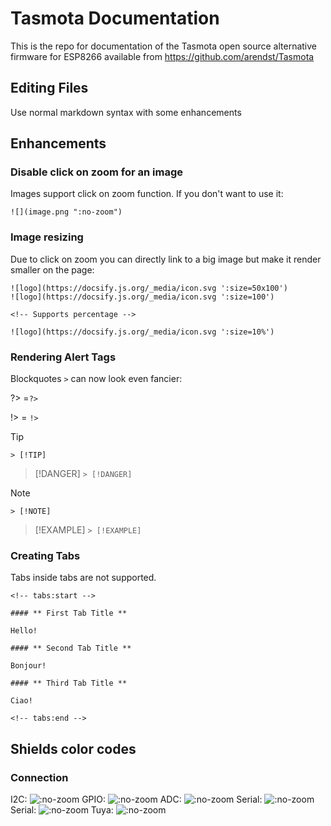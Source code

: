 # Tasmota Documentation
This is the repo for documentation of the Tasmota open source alternative firmware for ESP8266 available from https://github.com/arendst/Tasmota 

## Editing Files

Use normal markdown syntax with some enhancements

## Enhancements


### Disable click on zoom for an image
Images support click on zoom function. If you don't want to use it:
```
![](image.png ":no-zoom")
```
### Image resizing
Due to click on zoom you can directly link to a big image but make it render smaller on the page:

```
![logo](https://docsify.js.org/_media/icon.svg ':size=50x100')
![logo](https://docsify.js.org/_media/icon.svg ':size=100')

<!-- Supports percentage -->

![logo](https://docsify.js.org/_media/icon.svg ':size=10%')
```

### Rendering Alert Tags

Blockquotes `>` can now look even fancier:

?> =`?>`

!> = `!>`

> [!TIP]
> `> [!TIP]`

> [!DANGER]
> `> [!DANGER]`

> [!NOTE]
> `> [!NOTE]`

> [!EXAMPLE]
> `> [!EXAMPLE]`

### Creating Tabs
Tabs inside tabs are not supported.

```
<!-- tabs:start -->

#### ** First Tab Title **

Hello!

#### ** Second Tab Title **

Bonjour!

#### ** Third Tab Title **

Ciao!

<!-- tabs:end -->
```

## Shields color codes
### Connection

I2C:
![](https://img.shields.io/static/v1?label=sensor&message=i2c&color=blue ":no-zoom")
GPIO:
 ![](https://img.shields.io/static/v1?label=controller&message=gpio&color=purple ":no-zoom")
ADC:
 ![](https://img.shields.io/static/v1?label=output&message=adc&color=orange ":no-zoom")
Serial:
 ![](https://img.shields.io/static/v1?label=connection&message=serial&color=seagreen ":no-zoom")
Serial:
 ![](https://img.shields.io/static/v1?label=connection&message=spi&color=slategrey ":no-zoom")
Tuya:
 ![](https://img.shields.io/static/v1?label=connection&message=tuya&color=orangered ":no-zoom")



